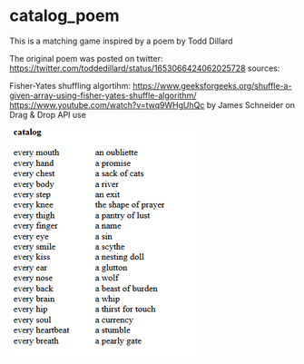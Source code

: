 # catalog_poem
This is a matching game inspired by a poem by Todd Dillard

The original poem was posted on twitter: https://twitter.com/toddedillard/status/1653066424062025728
sources: 

Fisher-Yates shuffling algortihm: https://www.geeksforgeeks.org/shuffle-a-given-array-using-fisher-yates-shuffle-algorithm/
https://www.youtube.com/watch?v=twq9WHgUhQc by James Schneider on Drag & Drop API use

![image info](./poem.png)
